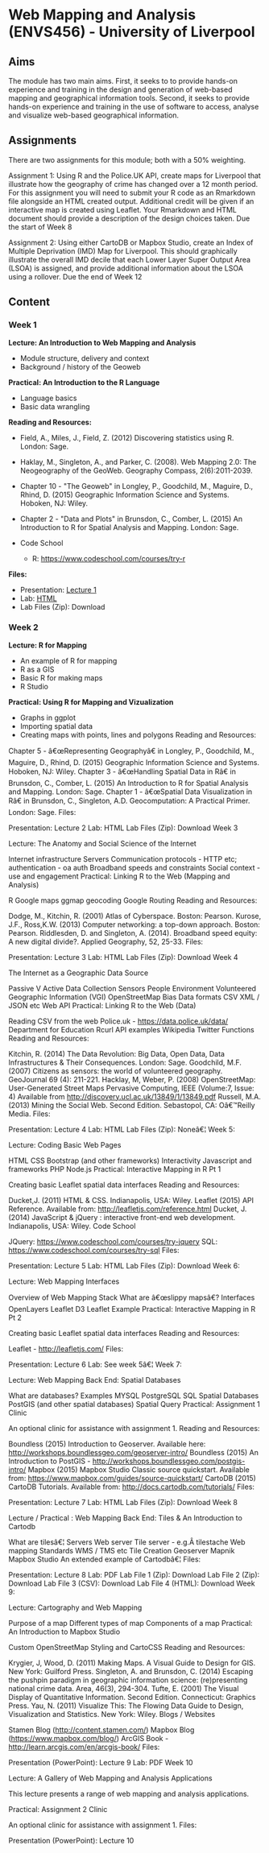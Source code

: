 # Web Mapping and Analysis (ENVS456) - University of Liverpool

## Aims

The module has two main aims. First, it seeks to to provide hands-on experience and training in the design and generation of web-based mapping and geographical information tools. Second, it seeks to provide hands-on experience and training in the use of software to access, analyse and visualize web-based geographical information.

## Assignments

There are two assignments for this module; both with a 50% weighting.

Assignment 1: Using R and the Police.UK API, create maps for Liverpool that illustrate how the geography of crime has changed over a 12 month period. For this assignment you will need to submit your R code as an Rmarkdown file alongside an HTML created output. Additional credit will be given if an interactive map is created using Leaflet. Your Rmarkdown and HTML document should provide a description of the design choices taken. Due the start of Week 8

Assignment 2: Using either CartoDB or Mapbox Studio, create an Index of Multiple Deprivation (IMD) Map for Liverpool. This should graphically illustrate the overall IMD decile that each Lower Layer Super Output Area (LSOA) is assigned, and provide additional information about the LSOA using a rollover. Due the end of Week 12

## Content

### Week 1

**Lecture: An Introduction to Web Mapping and Analysis**

* Module structure, delivery and context
* Background / history of the Geoweb

**Practical: An Introduction to the R Language**

* Language basics
* Basic data wrangling

**Reading and Resources:**

* Field, A., Miles, J., Field, Z. (2012) Discovering statistics using R. London: Sage.
* Haklay, M., Singleton, A., and Parker, C. (2008). Web Mapping 2.0: The Neogeography of the GeoWeb. Geography Compass, 2(6):2011-2039.
* Chapter 10 - "The Geoweb" in Longley, P., Goodchild, M., Maguire, D., Rhind, D. (2015) Geographic Information Science and Systems. Hoboken, NJ: Wiley.
* Chapter 2 - "Data and Plots" in Brunsdon, C., Comber, L. (2015) An Introduction to R for Spatial Analysis and Mapping. London: Sage.

* Code School
	* R: https://www.codeschool.com/courses/try-r

**Files:**

* Presentation: [Lecture 1](/Lectures/Lecture_1.pdf)
* Lab: [HTML](/Practicals/P1.html)
* Lab Files (Zip): Download

### Week 2

**Lecture: R for Mapping**

* An example of R for mapping
* R as a GIS
* Basic R for making maps
* R Studio

**Practical: Using R for Mapping and Vizualization**

* Graphs in ggplot
* Importing spatial data
* Creating maps with points, lines and polygons
Reading and Resources:

Chapter 5 - â€œRepresenting Geographyâ€ in Longley, P., Goodchild, M., Maguire, D., Rhind, D. (2015) Geographic Information Science and Systems. Hoboken, NJ: Wiley.
Chapter 3 - â€œHandling Spatial Data in Râ€ in Brunsdon, C., Comber, L. (2015) An Introduction to R for Spatial Analysis and Mapping. London: Sage.
Chapter 1 - â€œSpatial Data Visualization in Râ€ in Brunsdon, C., Singleton, A.D. Geocomputation: A Practical Primer. London: Sage.
Files:

Presentation: Lecture 2
Lab: HTML
Lab Files (Zip): Download
Week 3

Lecture: The Anatomy and Social Science of the Internet

Internet infrastructure
Servers
Communication protocols - HTTP etc; authentication - oa auth
Broadband speeds and constraints
Social context - use and engagement
Practical: Linking R to the Web (Mapping and Analysis)

R Google maps
ggmap
geocoding
Google Routing
Reading and Resources:

Dodge, M., Kitchin, R. (2001) Atlas of Cyberspace. Boston: Pearson.
Kurose, J.F., Ross,K.W. (2013) Computer networking: a top-down approach. Boston: Pearson.
Riddlesden, D. and Singleton, A. (2014). Broadband speed equity: A new digital divide?. Applied Geography, 52, 25-33.
Files:

Presentation: Lecture 3
Lab: HTML
Lab Files (Zip): Download
Week 4

The Internet as a Geographic Data Source

Passive V Active Data Collection
Sensors
People
Environment
Volunteered Geographic Information (VGI)
OpenStreetMap
Bias
Data formats
CSV
XML / JSON etc
Web API
Practical: Linking R to the Web (Data)

Reading CSV from the web
Police.uk - https://data.police.uk/data/
Department for Education
Rcurl
API examples
Wikipedia
Twitter
Functions
Reading and Resources:

Kitchin, R. (2014) The Data Revolution: Big Data, Open Data, Data Infrastructures & Their Consequences. London: Sage.
Goodchild, M.F. (2007) Citizens as sensors: the world of volunteered geography. GeoJournal 69 (4): 211-221.
Hacklay, M, Weber, P. (2008) OpenStreetMap: User-Generated Street Maps Pervasive Computing, IEEE (Volume:7, Issue: 4) Available from http://discovery.ucl.ac.uk/13849/1/13849.pdf
Russell, M.A. (2013) Mining the Social Web. Second Edition. Sebastopol, CA: Oâ€™Reilly Media.
Files:

Presentation: Lecture 4
Lab: HTML
Lab Files (Zip): Noneâ€¦
Week 5:

Lecture: Coding Basic Web Pages

HTML
CSS
Bootstrap (and other frameworks)
Interactivity
Javascript and frameworks
PHP
Node.js
Practical: Interactive Mapping in R Pt 1

Creating basic Leaflet spatial data interfaces
Reading and Resources:

Ducket,J. (2011) HTML & CSS. Indianapolis, USA: Wiley.
Leaflet (2015) API Reference. Available from: http://leafletjs.com/reference.html
Ducket, J. (2014) JavaScript & jQuery : interactive front-end web development. Indianapolis, USA: Wiley.
Code School

JQuery: https://www.codeschool.com/courses/try-jquery
SQL: https://www.codeschool.com/courses/try-sql
Files:

Presentation: Lecture 5
Lab: HTML
Lab Files (Zip): Download
Week 6:

Lecture: Web Mapping Interfaces

Overview of Web Mapping Stack
What are â€œslippy mapsâ€?
Interfaces
OpenLayers
Leaflet
D3
Leaflet Example
Practical: Interactive Mapping in R Pt 2

Creating basic Leaflet spatial data interfaces
Reading and Resources:

Leaflet - http://leafletjs.com/
Files:

Presentation: Lecture 6
Lab: See week 5â€¦
Week 7:

Lecture: Web Mapping Back End: Spatial Databases

What are databases?
Examples
MYSQL
PostgreSQL
SQL
Spatial Databases
PostGIS (and other spatial databases)
Spatial Query
Practical: Assignment 1 Clinic

An optional clinic for assistance with assignment 1.
Reading and Resources:

Boundless (2015) Introduction to Geoserver. Available here: http://workshops.boundlessgeo.com/geoserver-intro/
Boundless (2015) An Introduction to PostGIS - http://workshops.boundlessgeo.com/postgis-intro/
Mapbox (2015) Mapbox Studio Classic source quickstart. Available from: https://www.mapbox.com/guides/source-quickstart/
CartoDB (2015) CartoDB Tutorials. Available from: http://docs.cartodb.com/tutorials/
Files:

Presentation: Lecture 7
Lab: HTML
Lab Files (Zip): Download
Week 8

Lecture / Practical : Web Mapping Back End: Tiles & An Introduction to Cartodb

What are tilesâ€¦
Servers
Web server
Tile server - e.g.Â tilestache
Web mapping Standards
WMS / TMS etc
Tile Creation
Geoserver
Mapnik
Mapbox Studio
An extended example of Cartodbâ€¦
Files:

Presentation: Lecture 8
Lab: PDF
Lab File 1 (Zip): Download
Lab File 2 (Zip): Download
Lab File 3 (CSV): Download
Lab File 4 (HTML): Download
Week 9:

Lecture: Cartography and Web Mapping

Purpose of a map
Different types of map
Components of a map
Practical: An Introduction to Mapbox Studio

Custom OpenStreetMap Styling and CartoCSS
Reading and Resources:

Krygier, J, Wood, D. (2011) Making Maps. A Visual Guide to Design for GIS. New York: Guilford Press.
Singleton, A. and Brunsdon, C. (2014) Escaping the pushpin paradigm in geographic information science: (re)presenting national crime data. Area, 46(3), 294-304.
Tufte, E. (2001) The Visual Display of Quantitative Information. Second Edition. Connecticut: Graphics Press.
Yau, N. (2011) Visualize This: The Flowing Data Guide to Design, Visualization and Statistics. New York: Wiley.
Blogs / Websites

Stamen Blog (http://content.stamen.com/)
Mapbox Blog (https://www.mapbox.com/blog/)
ArcGIS Book - http://learn.arcgis.com/en/arcgis-book/
Files:

Presentation (PowerPoint): Lecture 9
Lab: PDF
Week 10

Lecture: A Gallery of Web Mapping and Analysis Applications

This lecture presents a range of web mapping and analysis applications.

Practical: Assignment 2 Clinic

An optional clinic for assistance with assignment 1.
Files:

Presentation (PowerPoint): Lecture 10

